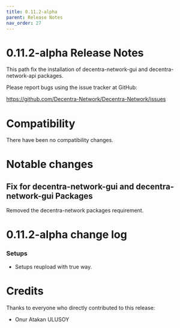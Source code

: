 ```yaml
---
title: 0.11.2-alpha
parent: Release Notes
nav_order: 27
---
```


# 0.11.2-alpha Release Notes

This path fix the installation of decentra-network-gui and decentra-network-api packages.

Please report bugs using the issue tracker at GitHub:

<https://github.com/Decentra-Network/Decentra-Network/issues>

# Compatibility

There have been no compatibility changes.

# Notable changes

## Fix for decentra-network-gui and decentra-network-gui Packages

Removed the decentra-network packages requirement.

# 0.11.2-alpha change log

### Setups

- Setups reupload with true way.

# Credits

Thanks to everyone who directly contributed to this release:

- Onur Atakan ULUSOY
